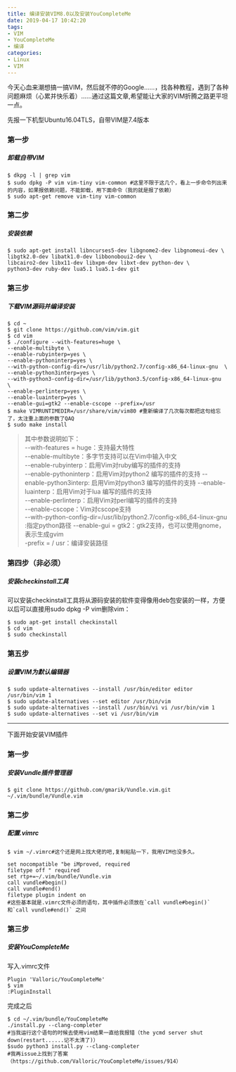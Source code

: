 ```yaml
---
title: 编译安装VIM8.0以及安装YouCompleteMe
date: 2019-04-17 10:42:20
tags:
- VIM
- YouCompleteMe
- 编译
categories:
- Linux
- VIM
---
```

今天心血来潮想搞一搞VIM，然后就不停的Google......，找各种教程，遇到了各种问题麻烦（心累并快乐着）......通过这篇文章,希望能让大家的VIM折腾之路更平坦一点。

先报一下机型Ubuntu16.04TLS，自带VIM是7.4版本
### 第一步
##### 卸载自带VIM
```
$ dkpg -l | grep vim
$ sudo dpkg -P vim vim-tiny vim-common #这里不限于这几个，看上一步命令列出来的内容，如果报依赖问题，不能卸载，用下面命令（我的就是报了依赖）
$ sudo apt-get remove vim-tiny vim-common
```
### 第二步
##### 安装依赖
```
$ sudo apt-get install libncurses5-dev libgnome2-dev libgnomeui-dev \
libgtk2.0-dev libatk1.0-dev libbonoboui2-dev \
libcairo2-dev libx11-dev libxpm-dev libxt-dev python-dev \
python3-dev ruby-dev lua5.1 lua5.1-dev git
```
### 第三步
##### 下载VIM源码并编译安装
```
$ cd ~
$ git clone https://github.com/vim/vim.git
$ cd vim
$ ./configure --with-features=huge \
--enable-multibyte \
--enable-rubyinterp=yes \
--enable-pythoninterp=yes \
--with-python-config-dir=/usr/lib/python2.7/config-x86_64-linux-gnu  \
--enable-python3interp=yes \
--with-python3-config-dir=/usr/lib/python3.5/config-x86_64-linux-gnu  \
--enable-perlinterp=yes \
--enable-luainterp=yes \
--enable-gui=gtk2 --enable-cscope --prefix=/usr
$ make VIMRUNTIMEDIR=/usr/share/vim/vim80 #重新编译了几次每次都把这句给忘了，太注重上面的参数了QAQ
$ sudo make install  
```
> 其中参数说明如下：  
--with-features = huge：支持最大特性  
--enable-multibyte：多字节支持可以在Vim中输入中文  
--enable-rubyinterp：启用Vim对ruby编写的插件的支持  
--enable-pythoninterp：启用Vim对python2 编写的插件的支持
--enable-python3interp:   启用Vim对python3 编写的插件的支持
--enable-luainterp：启用Vim对于lua 编写的插件的支持  
--enable-perlinterp：启用Vim对perl编写的插件的支持  
--enable-cscope：Vim对cscope支持  
--with-python-config-dir=/usr/lib/python2.7/config-x86_64-linux-gnu :指定python路径 
--enable-gui = gtk2：gtk2支持，也可以使用gnome，表示生成gvim  
-prefix = / usr：编译安装路径
### 第四步（非必须）
##### 安装checkinstall工具
可以安装checkinstall工具将从源码安装的软件变得像用deb包安装的一样，方便以后可以直接用sudo dpkg -P vim删除vim：
```
$ sudo apt-get install checkinstall
$ cd vim
$ sudo checkinstall
```
### 第五步
##### 设置VIM为默认编辑器
```
$ sudo update-alternatives --install /usr/bin/editor editor /usr/bin/vim 1
$ sudo update-alternatives --set editor /usr/bin/vim
$ sudo update-alternatives --install /usr/bin/vi vi /usr/bin/vim 1
$ sudo update-alternatives --set vi /usr/bin/vim
```
---
下面开始安装VIM插件
### 第一步
##### 安装Vundle插件管理器
```
$ git clone https://github.com/gmarik/Vundle.vim.git ~/.vim/bundle/Vundle.vim
```
### 第二步
##### 配置.vimrc
```
$ vim ~/.vimrc#这个还是网上找大佬的吧,复制粘贴一下，我用VIM也没多久。
```
```
set nocompatible "be iMproved, required
filetype off " required
set rtp+=~/.vim/bundle/Vundle.vim
call vundle#begin()
call vundle#end()
filetype plugin indent on
#这些基本就是.vimrc文件必须的语句，其中插件必须放在`call vundle#begin()`
和`call vundle#end()` 之间
```
### 第三步
##### 安装YouCompleteMe
写入.vimrc文件
```
Plugin 'Valloric/YouCompleteMe'
$ vim
:PluginInstall
```
完成之后
```
$ cd ~/.vim/bundle/YouCompleteMe
./install.py --clang-completer 
#当我运行这个语句的时候去使用vim结果一直给我报错（the ycmd server shut down(restart......记不太清了)）
$sudo python3 install.py --clang-completer
#我再issue上找到了答案（https://github.com/Valloric/YouCompleteMe/issues/914）
```


